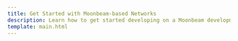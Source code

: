 ```yaml
---
title: Get Started with Moonbeam-based Networks
description: Learn how to get started developing on a Moonbeam development node, the Moonbase Alpha TestNet, Moonriver, or Moonbeam.
template: main.html
---
```


<div class='subsection-wrapper'></div>